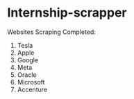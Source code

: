 # Internship-scrapper

Websites Scraping Completed:
1) Tesla 
2) Apple
3) Google
4) Meta
5) Oracle
6) Microsoft
7) Accenture
